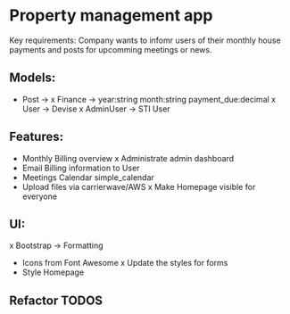 # Property management app

Key requirements: Company wants to infomr users of their monthly house payments and posts for upcomming meetings or news. 

## Models:
- Post -> 
x Finance -> year:string month:string payment_due:decimal
x User -> Devise
x AdminUser -> STI User

## Features:
- Monthly Billing overview
x Administrate admin dashboard
- Email Billing information to User
- Meetings Calendar simple_calendar
- Upload files via carrierwave/AWS
x Make Homepage visible for everyone

## UI:
x Bootstrap -> Formatting
- Icons from Font Awesome
x Update the styles for forms
- Style Homepage

## Refactor TODOS
